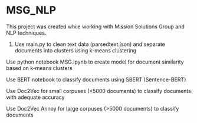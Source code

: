 # MSG_NLP
This project was created while working with Mission Solutions Group and NLP techniques.

1. Use main.py to clean text data (parsedtext.json) and separate documents into clusters using k-means clustering

Use python notebook MSG.ipynb to create model for document similarity based on k-means clusters

Use BERT notebook to classify documents using SBERT (Sentence-BERT)

Use Doc2Vec for small corpuses (<5000 documents) to classify documents with adequate accuracy

Use Doc2Vec Annoy for large corpuses (>5000 documents) to classify documents

